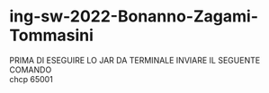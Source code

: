 # ing-sw-2022-Bonanno-Zagami-Tommasini

PRIMA DI ESEGUIRE LO JAR DA TERMINALE INVIARE IL SEGUENTE COMANDO   
chcp 65001
